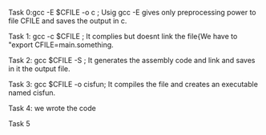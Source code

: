 Task 0:gcc -E $CFILE -o c   ; Usig gcc -E gives only preprocessing power to file CFILE and saves the output in c.

Task 1: gcc -c $CFILE       ; It complies but doesnt link the file{We have to "export CFILE=main.something.

Task 2: gcc $CFILE -S       ; It generates the assembly code and link and saves in it the output file.

Task 3: gcc $CFILE -o cisfun; It compiles the file and creates an executable named cisfun.

Task 4: we wrote the code

Task 5

